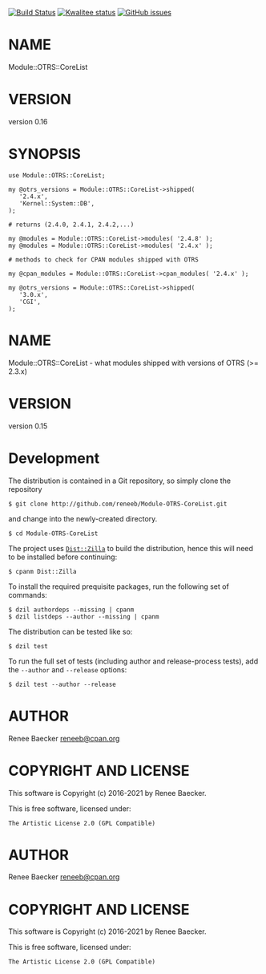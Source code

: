 [![Build Status](https://travis-ci.org/reneeb/Module-OTRS-CoreList.svg?branch=master)](https://travis-ci.org/reneeb/Module-OTRS-CoreList)
[![Kwalitee status](http://cpants.cpanauthors.org/dist/Module-OTRS-CoreList.png)](http://cpants.charsbar.org/dist/overview/Module-OTRS-CoreList)
[![GitHub issues](https://img.shields.io/github/issues/reneeb/Module-OTRS-CoreList.svg)](https://github.com/reneeb/Module-OTRS-CoreList/issues)

# NAME

Module::OTRS::CoreList

# VERSION

version 0.16

# SYNOPSIS

    use Module::OTRS::CoreList;

    my @otrs_versions = Module::OTRS::CoreList->shipped(
       '2.4.x',
       'Kernel::System::DB',
    );
    
    # returns (2.4.0, 2.4.1, 2.4.2,...)
    
    my @modules = Module::OTRS::CoreList->modules( '2.4.8' );
    my @modules = Module::OTRS::CoreList->modules( '2.4.x' );
    
    # methods to check for CPAN modules shipped with OTRS
    
    my @cpan_modules = Module::OTRS::CoreList->cpan_modules( '2.4.x' );

    my @otrs_versions = Module::OTRS::CoreList->shipped(
       '3.0.x',
       'CGI',
    );

# NAME

Module::OTRS::CoreList - what modules shipped with versions of OTRS (>= 2.3.x)

# VERSION

version 0.15



# Development

The distribution is contained in a Git repository, so simply clone the
repository

```
$ git clone http://github.com/reneeb/Module-OTRS-CoreList.git
```

and change into the newly-created directory.

```
$ cd Module-OTRS-CoreList
```

The project uses [`Dist::Zilla`](https://metacpan.org/pod/Dist::Zilla) to
build the distribution, hence this will need to be installed before
continuing:

```
$ cpanm Dist::Zilla
```

To install the required prequisite packages, run the following set of
commands:

```
$ dzil authordeps --missing | cpanm
$ dzil listdeps --author --missing | cpanm
```

The distribution can be tested like so:

```
$ dzil test
```

To run the full set of tests (including author and release-process tests),
add the `--author` and `--release` options:

```
$ dzil test --author --release
```

# AUTHOR

Renee Baecker <reneeb@cpan.org>

# COPYRIGHT AND LICENSE

This software is Copyright (c) 2016-2021 by Renee Baecker.

This is free software, licensed under:

    The Artistic License 2.0 (GPL Compatible)

# AUTHOR

Renee Baecker <reneeb@cpan.org>

# COPYRIGHT AND LICENSE

This software is Copyright (c) 2016-2021 by Renee Baecker.

This is free software, licensed under:

    The Artistic License 2.0 (GPL Compatible)
